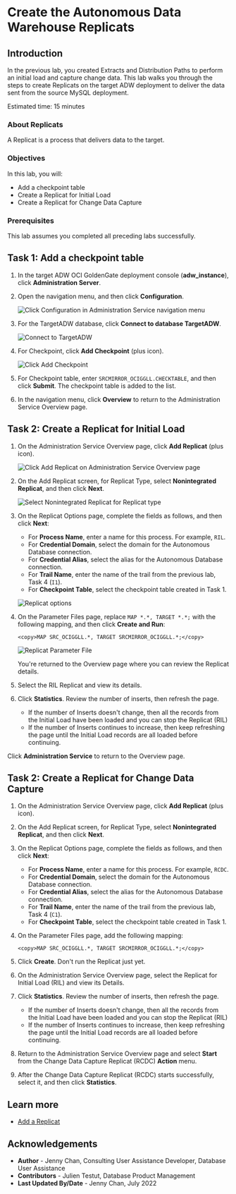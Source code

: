 # Create the Autonomous Data Warehouse Replicats

## Introduction

In the previous lab, you created Extracts and Distribution Paths to perform an initial load and capture change data. This lab walks you through the steps to create Replicats on the target ADW deployment to deliver the data sent from the source MySQL deployment.

Estimated time: 15 minutes

### About Replicats

A Replicat is a process that delivers data to the target.

### Objectives

In this lab, you will:
* Add a checkpoint table
* Create a Replicat for Initial Load
* Create a Replicat for Change Data Capture

### Prerequisites

This lab assumes you completed all preceding labs successfully.

## Task 1: Add a checkpoint table

1.  In the target ADW OCI GoldenGate deployment console (**adw_instance**), click **Administration Server**.

2.  Open the navigation menu, and then click **Configuration**.

    ![Click Configuration in Administration Service navigation menu](./images/01-02-config.png " ")

3.  For the TargetADW database, click **Connect to database TargetADW**.

    ![Connect to TargetADW](./images/01-03-dbconnect.png " ")

4.  For Checkpoint, click **Add Checkpoint** (plus icon).

    ![Click Add Checkpoint](./images/01-04-add-checkpoint.png " ")

6.  For Checkpoint table, enter `SRCMIRROR_OCIGGLL.CHECKTABLE`, and then click **Submit**. The checkpoint table is added to the list.

7.  In the navigation menu, click **Overview** to return to the Administration Service Overview page.

## Task 2: Create a Replicat for Initial Load

1.  On the Administration Service Overview page, click **Add Replicat** (plus icon).

    ![Click Add Replicat on Administration Service Overview page](./images/02-01-add-replicat.png " ")

2.  On the Add Replicat screen, for Replicat Type, select **Nonintegrated Replicat**, and then click **Next**.

    ![Select Nonintegrated Replicat for Replicat type](./images/02-02-replicat-type.png " ")

3.  On the Replicat Options page, complete the fields as follows, and then click **Next**:
    * For **Process Name**, enter a name for this process. For example, `RIL`.
    * For **Credential Domain**, select the domain for the Autonomous Database connection.
    * For **Credential Alias**, select the alias for the Autonomous Database connection.
    * For **Trail Name**, enter the name of the trail from the previous lab, Task 4 (`I1`).
    * For **Checkpoint Table**, select the checkpoint table created in Task 1.

    ![Replicat options](./images/02-03-replicat-options.png " ")

4.  On the Parameter Files page, replace `MAP *.*, TARGET *.*;` with the following mapping, and then click **Create and Run**:

    ```
    <copy>MAP SRC_OCIGGLL.*, TARGET SRCMIRROR_OCIGGLL.*;</copy>
    ```

    ![Replicat Parameter File](./images/02-04-params.png " ")

    You're returned to the Overview page where you can review the Replicat details.

5.  Select the RIL Replicat and view its details.

6.  Click **Statistics**. Review the number of inserts, then refresh the page.
    * If the number of Inserts doesn't change, then all the records from the Initial Load have been loaded and you can stop the Replicat (RIL)
    * If the number of Inserts continues to increase, then keep refreshing the page until the Initial Load records are all loaded before continuing.

Click **Administration Service** to return to the Overview page.

## Task 2: Create a Replicat for Change Data Capture

1.  On the Administration Service Overview page, click **Add Replicat** (plus icon).

2.  On the Add Replicat screen, for Replicat Type, select **Nonintegrated Replicat**, and then click **Next**.

3.  On the Replicat Options page, complete the fields as follows, and then click **Next**:
    * For **Process Name**, enter a name for this process. For example, `RCDC`.
    * For **Credential Domain**, select the domain for the Autonomous Database connection.
    * For **Credential Alias**, select the alias for the Autonomous Database connection.
    * For **Trail Name**, enter the name of the trail from the previous lab, Task 4 (`C1`).
    * For **Checkpoint Table**, select the checkpoint table created in Task 1.

4.  On the Parameter Files page, add the following mapping:

    ```
    <copy>MAP SRC_OCIGGLL.*, TARGET SRCMIRROR_OCIGGLL.*;</copy>
    ```

5.  Click **Create**. Don't run the Replicat just yet.

6.  On the Administration Service Overview page, select the Replicat for Initial Load (RIL) and view its Details.

7.  Click **Statistics**. Review the number of inserts, then refresh the page.
    * If the number of Inserts doesn't change, then all the records from the Initial Load have been loaded and you can stop the Replicat (RIL)
    * If the number of Inserts continues to increase, then keep refreshing the page until the Initial Load records are all loaded before continuing.

8.  Return to the Administration Service Overview page and select **Start** from the Change Data Capture Replicat (RCDC) **Action** menu.

9.  After the Change Data Capture Replicat (RCDC) starts successfully, select it, and then click **Statistics**.

## Learn more

* [Add a Replicat](https://docs.oracle.com/en/cloud/paas/goldengate-service/cress/index.html)

## Acknowledgements
* **Author** - Jenny Chan, Consulting User Assistance Developer, Database User Assistance
* **Contributors** -  Julien Testut, Database Product Management
* **Last Updated By/Date** - Jenny Chan, July 2022
